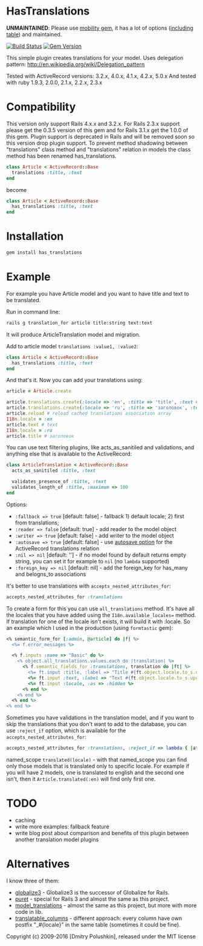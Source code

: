 HasTranslations
==============================

**UNMAINTAINED**: Please use [mobility gem](https://github.com/shioyama/mobility), it has a lot of options ([including table](https://github.com/shioyama/mobility/wiki/Table-Backend)) and maintained.

[![Build Status](https://secure.travis-ci.org/dmitry/has_translations.png?branch=master)](http://travis-ci.org/dmitry/has_translations)
[![Gem Version](https://badge.fury.io/rb/has_translations.png)](http://badge.fury.io/rb/has_translations)

This simple plugin creates translations for your model.
Uses delegation pattern: http://en.wikipedia.org/wiki/Delegation_pattern

Tested with ActiveRecord versions: 3.2.x, 4.0.x, 4.1.x, 4.2.x, 5.0.x
And tested with ruby 1.9.3, 2.0.0, 2.1.x, 2.2.x, 2.3.x

Compatibility
=============

This version only support Rails 4.x.x and 3.2.x. For Rails 2.3.x support please get the 0.3.5 version of this gem and for Rails 3.1.x get the 1.0.0 of this gem.
Plugin support is deprecated in Rails and will be removed soon so this version drop plugin support.
To prevent method shadowing between "translations" class method and "translations" relation in models the class
method has been renamed has_translations.

```ruby
class Article < ActiveRecord::Base
  translations :title, :text
end
```

become

```ruby
class Article < ActiveRecord::Base
  has_translations :title, :text
end
```

Installation
============

```bash
gem install has_translations
```

Example
=======

For example you have Article model and you want to have title and text to be translated.

Run in command line:

```bash
rails g translation_for article title:string text:text
```

It will produce ArticleTranslation model and migration.

Add to article model `translations :value1, :value2`:

```ruby
class Article < ActiveRecord::Base
  has_translations :title, :text
end
```

And that's it. Now you can add your translations using:

```ruby
article = Article.create

article.translations.create(:locale => 'en', :title => 'title', :text => 'text') # or ArticleTranslation.create(:article => article, :locale => 'en', :title => 'title', :text => 'text')
article.translations.create(:locale => 'ru', :title => 'заголовок', :text => 'текст')
article.reload # reload cached translations association array
I18n.locale = :en
article.text # text
I18n.locale = :ru
article.title # заголовок
```

You can use text filtering plugins, like acts_as_sanitiled and validations, and anything else that is available to the ActiveRecord:

```ruby
class ArticleTranslation < ActiveRecord::Base
  acts_as_sanitiled :title, :text

  validates_presence_of :title, :text
  validates_length_of :title, :maximum => 100
end
```

Options:

* `:fallback => true` [default: false] - fallback 1) default locale; 2) first from translations;
* `:reader => false` [default: true] - add reader to the model object
* `:writer => true` [default: false] - add writer to the model object
* `:autosave => true` [default: false] - use [autosave option](http://api.rubyonrails.org/classes/ActiveRecord/Associations/ClassMethods.html#method-i-has_many) for the ActiveRecord translations relation
* `:nil => nil` [default: ''] - if no model found by default returns empty string, you can set it for example to `nil` (no `lambda` supported)
* `:foreign_key => nil` [default: nil] - add the foreign_key for has_many and belogns_to associations

It's better to use translations with `accepts_nested_attributes_for`:

```ruby
accepts_nested_attributes_for :translations
```

To create a form for this you can use `all_translations` method. It's have all
the locales that you have added using the `I18n.available_locales=` method.
If translation for one of the locale isn't exists, it will build it with :locale.
So an example which I used in the production (using `formtastic` gem):

```ruby
<% semantic_form_for [:admin, @article] do |f| %>
  <%= f.error_messages %>

  <% f.inputs :name => "Basic" do %>
    <% object.all_translations.values.each do |translation| %>
      <% f.semantic_fields_for :translations, translation do |ft| %>
        <%= ft.input :title, :label => "Title #{ft.object.locale.to_s.upcase}" %>
        <%= ft.input :text, :label => "Text #{ft.object.locale.to_s.upcase}" %>
        <%= ft.input :locale, :as => :hidden %>
      <% end %>
    <% end %>
  <% end %>
<% end %>
```

Sometimes you have validations in the translation model, and if you want to skip
the translations that you don't want to add to the database, you can use
`:reject_if` option, which is available for the `accepts_nested_attributes_for`:

```ruby
accepts_nested_attributes_for :translations, :reject_if => lambda { |attrs| attrs['title'].blank? && attrs['text'].blank? }
```

named_scope `translated(locale)` - with that named_scope you can find only
those models that is translated only to specific locale. For example if you will
have 2 models, one is translated to english and the second one isn't, then it
`Article.translated(:en)` will find only first one.

TODO
====

* caching
* write more examples: fallback feature
* write blog post about comparison and benefits of this plugin between another translation model plugins


Alternatives
============

I know three of them:

* [globalize3](https://github.com/svenfuchs/globalize3) - Globalize3 is the successor of Globalize for Rails.
* [puret](http://github.com/jo/puret) - special for Rails 3 and almost the same as this project.
* [model_translations](http://github.com/janne/model_translations) - almost the same as this project, but more with more code in lib.
* [translatable_columns](http://github.com/iain/translatable_columns) - different approach: every column have own postfix "_#{locale}" in the same table (sometimes it could be fine).


Copyright (c) 2009-2016 [Dmitry Polushkin], released under the MIT license
